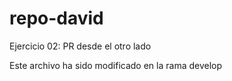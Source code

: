 # repo-david
Ejercicio 02: PR desde el otro lado

Este archivo ha sido modificado en la rama develop
